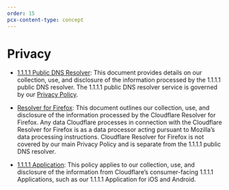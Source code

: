 ```yaml
---
order: 15
pcx-content-type: concept
---
```


# Privacy

- [1.1.1.1 Public DNS Resolver](./public-dns-resolver/): This document provides details on our collection, use, and disclosure of the information processed by the 1.1.1.1 public DNS resolver. The 1.1.1.1 public DNS resolver service is governed by our [Privacy Policy](https://www.cloudflare.com/privacypolicy/).

- [Resolver for Firefox](./firefox/): This document outlines our collection, use, and disclosure of the information processed by the Cloudflare Resolver for Firefox. Any data Cloudflare processes in connection with the Cloudflare Resolver for Firefox is as a data processor acting pursuant to Mozilla’s data processing instructions. Cloudflare Resolver for Firefox is not covered by our main Privacy Policy and is separate from the 1.1.1.1 public DNS resolver.

- [1.1.1.1 Application](https://www.cloudflare.com/application/privacypolicy/): This policy applies to our collection, use, and disclosure of the information from Cloudflare’s consumer-facing 1.1.1.1 Applications, such as our 1.1.1.1 Application for iOS and Android.
